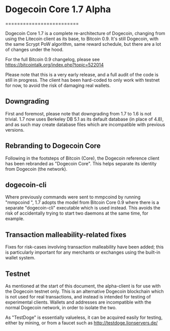 # Dogecoin Core 1.7 Alpha
=========================

Dogecoin Core 1.7 is a complete re-architecture of Dogecoin, changing from
using the Litecoin client as its base, to Bitcoin 0.9. It's still Dogecoin,
with the same Scrypt PoW algorithm, same reward schedule, but there are a 
lot of changes under the hood.


For the full Bitcoin 0.9 changelog, please see https://bitcointalk.org/index.php?topic=522014

Please note that this is a very early release, and a full audit of the code
is still in progress. The client has been hard-coded to only work with testnet
for now, to avoid the risk of damaging real wallets.


Downgrading
-----------

First and foremost, please note that downgrading from 1.7 to 1.6 is not trivial.
1.7 now uses Berkeley DB 5.1 as its default database (in place of 4.8), and as
such may create database files which are incompatible with previous versions.

Rebranding to Dogecoin Core
---------------------------

Following in the footsteps of Bitcoin (Core), the Dogecoin reference client
has been rebranded as "Dogecoin Core". This helps separate its identity
from Dogecoin (the network).

dogecoin-cli
------------

Where previously commands were sent to mmpcoind by running
"mmpcoind <command>", 1.7 adopts the model from Bitcoin Core 0.9 where there is
a separate "dogecoin-cli" executable which is used instead. This avoids the risk
of accidentally trying to start two daemons at the same time, for example.


Transaction malleability-related fixes
--------------------------------------

Fixes for risk-cases involving transaction malleability have been added; this
is particularly important for any merchants or exchanges using the built-in
wallet system. 

Testnet
-------

As mentioned at the start of this document, the alpha-client is for use with the
Dogecoin testnet only. This is an alternative Dogecoin blockchain which is
not used for real transactions, and instead is intended for testing of experimental
clients. Wallets and addresses are incompatible with the normal Dogecoin
network, in order to isolate the two.

As "TestDoge" is essentially valueless, it can be acquired easily for testing,
either by mining, or from a faucet such as http://testdoge.lionservers.de/
